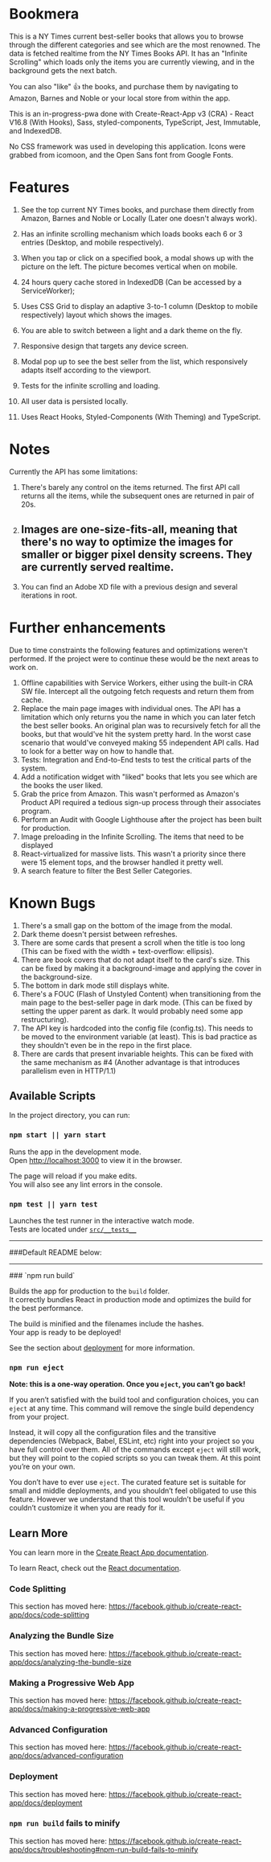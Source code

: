 # Bookmera

This is a NY Times current best-seller books that allows you to browse through the different categories and see which are the most renowned. The data is fetched realtime from the NY Times Books API. It has an "Infinite Scrolling" which loads only the items you are currently viewing, and in the background gets the next batch.

You can also "like" 👍 the books, and purchase them by navigating to Amazon, Barnes and Noble or your local store from within the app.

This is an in-progress-pwa done with Create-React-App v3 (CRA) - React V16.8 (With Hooks), Sass, styled-components, TypeScript, Jest, Immutable, and IndexedDB.

No CSS framework was used in developing this application. Icons were grabbed from icomoon, and the Open Sans font from Google Fonts.

# Features

1. See the top current NY Times books, and purchase them directly from Amazon, Barnes and Noble or Locally (Later one doesn't always work).
2. Has an infinite scrolling mechanism which loads books each 6 or 3 entries (Desktop, and mobile respectively).
3. When you tap or click on a specified book, a modal shows up with the picture on the left. The picture becomes vertical when on mobile.
4. 24 hours query cache stored in IndexedDB (Can be accessed by a ServiceWorker);

5. Uses CSS Grid to display an adaptive 3-to-1 column (Desktop to mobile respectively) layout which shows the images.
6. You are able to switch between a light and a dark theme on the fly.
7. Responsive design that targets any device screen.
8. Modal pop up to see the best seller from the list, which responsively adapts itself according to the viewport.
9. Tests for the infinite scrolling and loading.
10. All user data is persisted locally.
11. Uses React Hooks, Styled-Components (With Theming) and TypeScript.

# Notes

Currently the API has some limitations:

1. There's barely any control on the items returned. The first API call returns all the items, while the subsequent ones are returned in pair of 20s.
2. ## Images are one-size-fits-all, meaning that there's no way to optimize the images for smaller or bigger pixel density screens. They are currently served realtime.
3. You can find an Adobe XD file with a previous design and several iterations in root.

# Further enhancements

Due to time constraints the following features and optimizations weren't performed. If the project were to continue these would be the next areas to work on.

1. Offline capabilities with Service Workers, either using the built-in CRA SW file. Intercept all the outgoing fetch requests and return them from cache.
2. Replace the main page images with individual ones. The API has a limitation which only returns you the name in which you can later fetch the best seller books. An original plan was to recursively fetch for all the books, but that would've hit the system pretty hard. In the worst case scenario that would've conveyed making 55 independent API calls. Had to look for a better way on how to handle that.
3. Tests: Integration and End-to-End tests to test the critical parts of the system.
4. Add a notification widget with "liked" books that lets you see which are the books the user liked.
5. Grab the price from Amazon. This wasn't performed as Amazon's Product API required a tedious sign-up process through their associates program.
6. Perform an Audit with Google Lighthouse after the project has been built for production.
7. Image preloading in the Infinite Scrolling. The items that need to be displayed
8. React-virtualized for massive lists. This wasn't a priority since there were 15 element tops, and the browser handled it pretty well.
9. A search feature to filter the Best Seller Categories.

# Known Bugs

1. There's a small gap on the bottom of the image from the modal.
2. Dark theme doesn't persist between refreshes.
3. There are some cards that present a scroll when the title is too long (This can be fixed with the width + text-overflow: ellipsis).
4. There are book covers that do not adapt itself to the card's size. This can be fixed by making it a background-image and applying the cover in the background-size.
5. The bottom in dark mode still displays white.
6. There's a FOUC (Flash of Unstyled Content) when transitioning from the main page to the best-seller page in dark mode. (This can be fixed by setting the upper parent as dark. It would probably need some app restructuring).
7. The API key is hardcoded into the config file (config.ts). This needs to be moved to the environment variable (at least). This is bad practice as they shouldn't even be in the repo in the first place.
8. There are cards that present invariable heights. This can be fixed with the same mechanism as #4 (Another advantage is that introduces parallelism even in HTTP/1.1)

## Available Scripts

In the project directory, you can run:

### `npm start || yarn start`

Runs the app in the development mode.<br>
Open [http://localhost:3000](http://localhost:3000) to view it in the browser.

The page will reload if you make edits.<br>
You will also see any lint errors in the console.

### `npm test || yarn test`

Launches the test runner in the interactive watch mode.<br>
Tests are located under [`src/__tests__`](src/__tests__)

<hr/>
###Default README below:
<hr/>
### `npm run build`

Builds the app for production to the `build` folder.<br>
It correctly bundles React in production mode and optimizes the build for the best performance.

The build is minified and the filenames include the hashes.<br>
Your app is ready to be deployed!

See the section about [deployment](https://facebook.github.io/create-react-app/docs/deployment) for more information.

### `npm run eject`

**Note: this is a one-way operation. Once you `eject`, you can’t go back!**

If you aren’t satisfied with the build tool and configuration choices, you can `eject` at any time. This command will remove the single build dependency from your project.

Instead, it will copy all the configuration files and the transitive dependencies (Webpack, Babel, ESLint, etc) right into your project so you have full control over them. All of the commands except `eject` will still work, but they will point to the copied scripts so you can tweak them. At this point you’re on your own.

You don’t have to ever use `eject`. The curated feature set is suitable for small and middle deployments, and you shouldn’t feel obligated to use this feature. However we understand that this tool wouldn’t be useful if you couldn’t customize it when you are ready for it.

## Learn More

You can learn more in the [Create React App documentation](https://facebook.github.io/create-react-app/docs/getting-started).

To learn React, check out the [React documentation](https://reactjs.org/).

### Code Splitting

This section has moved here: https://facebook.github.io/create-react-app/docs/code-splitting

### Analyzing the Bundle Size

This section has moved here: https://facebook.github.io/create-react-app/docs/analyzing-the-bundle-size

### Making a Progressive Web App

This section has moved here: https://facebook.github.io/create-react-app/docs/making-a-progressive-web-app

### Advanced Configuration

This section has moved here: https://facebook.github.io/create-react-app/docs/advanced-configuration

### Deployment

This section has moved here: https://facebook.github.io/create-react-app/docs/deployment

### `npm run build` fails to minify

This section has moved here: https://facebook.github.io/create-react-app/docs/troubleshooting#npm-run-build-fails-to-minify

